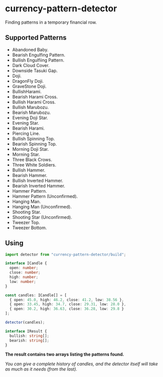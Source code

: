 # currency-pattern-detector

Finding patterns in a temporary financial row.

## Supported Patterns

- Abandoned Baby.
- Bearish Engulfing Pattern.
- Bullish Engulfiing Pattern.
- Dark Cloud Cover.
- Downside Tasuki Gap.
- Doji.
- DragonFly Doji.
- GraveStone Doji.
- BullishHarami.
- Bearish Harami Cross.
- Bullish Harami Cross.
- Bullish Marubozu.
- Bearish Marubozu.
- Evening Doji Star.
- Evening Star.
- Bearish Harami.
- Piercing Line.
- Bullish Spinning Top.
- Bearish Spinning Top.
- Morning Doji Star.
- Morning Star.
- Three Black Crows.
- Three White Soldiers.
- Bullish Hammer.
- Bearish Hammer.
- Bullish Inverted Hammer.
- Bearish Inverted Hammer.
- Hammer Pattern.
- Hammer Pattern (Unconfirmed).
- Hanging Man.
- Hanging Man (Unconfirmed).
- Shooting Star.
- Shooting Star (Unconfirmed).
- Tweezer Top.
- Tweezer Bottom.

## Using

```typescript
import detector from "currency-pattern-detector/build";

interface ICandle {
  open: number;
  close: number;
  high: number;
  low: number;
}

const candles: ICandle[] = [
  { open: 45.0, high: 46.2, close: 41.2, low: 38.56 },
  { open: 33.45, high: 34.7, close: 29.31, low: 28.0 },
  { open: 30.2, high: 36.63, close: 36.28, low: 29.8 }
];

detector(candles);
```

```typescript
interface IResult {
  bullish: string[];
  bearish: string[];
}
```

**The result contains two arrays listing the patterns found.**

_You can give a complete history of candles, and the detector itself will take as much as it needs (from the last)._
